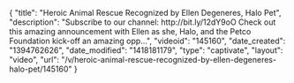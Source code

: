 {
    "title": "Heroic Animal Rescue Recognized by Ellen Degeneres, Halo Pet",
    "description": "Subscribe to our channel: http:\/\/bit.ly\/12dY9oO Check out this amazing announcement with Ellen as she, Halo, and the Petco Foundation kick-off an amazing opp...",
    "videoid": "145160",
    "date_created": "1394762626",
    "date_modified": "1418181179",
    "type": "captivate",
    "layout": "video",
    "url": "\/v\/heroic-animal-rescue-recognized-by-ellen-degeneres-halo-pet\/145160"
}